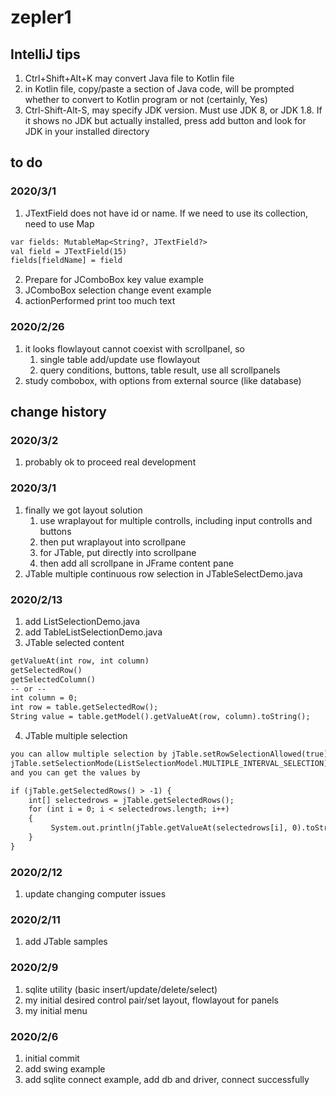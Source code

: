 # zepler1

## IntelliJ tips
1. Ctrl+Shift+Alt+K may convert Java file to Kotlin file
2. in Kotlin file, copy/paste a section of Java code, will be prompted whether to convert to Kotlin program or not (certainly, Yes)
3. Ctrl-Shift-Alt-S, may specify JDK version. Must use JDK 8,
   or JDK 1.8. If it shows no JDK but actually installed, press
   add button and look for JDK in your installed directory

## to do

### 2020/3/1
1. JTextField does not have id or name. If we need to 
    use its collection, need to use Map
```dtd
var fields: MutableMap<String?, JTextField?>
val field = JTextField(15)
fields[fieldName] = field
```
2. Prepare for JComboBox key value example
3. JComboBox selection change event example
4. actionPerformed print too much text

### 2020/2/26
1. it looks flowlayout cannot coexist with scrollpanel, so
    1. single table add/update use flowlayout
    2. query conditions, buttons, table result, use all 
    scrollpanels
2. study combobox, with options from external source
    (like database)    

## change history

### 2020/3/2
1. probably ok to proceed real development

### 2020/3/1
1. finally we got layout solution
    1. use wraplayout for multiple controlls, including
        input controlls and buttons
    2. then put wraplayout into scrollpane
    3. for JTable, put directly into scrollpane
    4. then add all scrollpane in JFrame content pane
2. JTable multiple continuous row selection in 
    JTableSelectDemo.java    

### 2020/2/13
1. add ListSelectionDemo.java
2. add TableListSelectionDemo.java
3. JTable selected content
```dtd
getValueAt(int row, int column)
getSelectedRow()
getSelectedColumn()
-- or --
int column = 0;
int row = table.getSelectedRow();
String value = table.getModel().getValueAt(row, column).toString();
```
4. JTable multiple selection
```dtd
you can allow multiple selection by jTable.setRowSelectionAllowed(true);
jTable.setSelectionMode(ListSelectionModel.MULTIPLE_INTERVAL_SELECTION);
and you can get the values by

if (jTable.getSelectedRows() > -1) {
    int[] selectedrows = jTable.getSelectedRows();
    for (int i = 0; i < selectedrows.length; i++)
    {
         System.out.println(jTable.getValueAt(selectedrows[i], 0).toString());
    }
}
```

### 2020/2/12
1. update changing computer issues

### 2020/2/11
1. add JTable samples

### 2020/2/9
1. sqlite utility (basic insert/update/delete/select)
2. my initial desired control pair/set layout, flowlayout for panels
3. my initial menu

### 2020/2/6
1. initial commit
2. add swing example
3. add sqlite connect example, add db and driver, 
    connect successfully